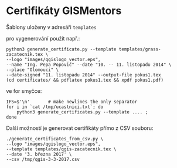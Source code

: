 Certifikáty GISMentors
======================
Šablony uloženy v adresáři `templates`

pro vygenerování použít např.:

    python3 generate_certificate.py --template templates/grass-zacatecnik.tex \
    --logo "images/qgislogo_vector.eps",
    --name "Ing. Pepa Popovič" --date "10. -- 11. listopadu 2014" \
    --place "Olomouci" \
    --date-signed "11. listopadu 2014" --output-file pokus1.tex
    (cd certificates/ && pdflatex pokus1.tex && xpdf pokus1.pdf)

ve for smyčce:

    IFS=$'\n'       # make newlines the only separator
    for i in `cat /tmp/ucastnici.txt`; do
        python3 generate_certificates.py --template .... ;
    done

Další možností je generovat certifikáty přímo z CSV souboru:

    ./generate_certificates_from_csv.py \
    --logo "images/qgislogo_vector.eps",
    --template templates/qgis-zacatecnik.tex \
    --date '3. března 2017' \
    --csv /tmp/qgis-3-3-2017.csv
